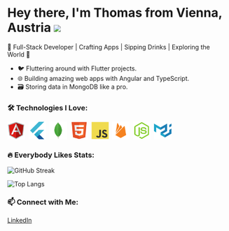 # Hey there, I'm Thomas from Vienna, Austria <img src="https://github.com/stevenrskelton/flag-icon/blob/master/svg/country-4x3/at.svg" height="20">

🚀 Full-Stack Developer | Crafting Apps | Sipping Drinks | Exploring the World 🚀

- 🐦 Fluttering around with Flutter projects.
- 🌐 Building amazing web apps with Angular and TypeScript.
- 🗃️ Storing data in MongoDB like a pro.

### 🛠️ Technologies I Love:
<div>
  <img src="https://github.com/devicons/devicon/blob/master/icons/angularjs/angularjs-original.svg" title="Flutter" alt="Angular" width="40" height="40"/>&nbsp;
  <img src="https://github.com/devicons/devicon/blob/master/icons/flutter/flutter-original.svg" title="Flutter" alt="Flutter" width="40" height="40"/>&nbsp;
  <img src="https://github.com/devicons/devicon/blob/master/icons/mongodb/mongodb-original.svg" title="Flutter" alt="Mongodb" width="40" height="40"/>&nbsp;
  <img src="https://github.com/devicons/devicon/blob/master/icons/html5/html5-original.svg" title="HTML5" alt="HTML" width="40" height="40"/>&nbsp;
  <img src="https://github.com/devicons/devicon/blob/master/icons/javascript/javascript-original.svg" title="JavaScript" alt="JavaScript" width="40" height="40"/>&nbsp;
  <img src="https://github.com/devicons/devicon/blob/master/icons/firebase/firebase-plain.svg" title="Firebase" alt="Firebase" width="40" height="40"/>&nbsp;
  <img src="https://github.com/devicons/devicon/blob/master/icons/nodejs/nodejs-original.svg" title="NodeJS" alt="NodeJS" width="40" height="40"/>&nbsp;
  <img src="https://github.com/devicons/devicon/blob/master/icons/materialui/materialui-original.svg" title="Material UI" alt="Material UI" width="40" height="40"/>&nbsp;
</div>



### :fire: Everybody Likes Stats:
![GitHub Streak](http://github-readme-streak-stats.herokuapp.com?user=Navil&theme=soft-green)
&nbsp;

![Top Langs](https://github-readme-stats.vercel.app/api/top-langs/?username=Navil&layout=compact&theme=highcontrast)


### 📫 Connect with Me:
[LinkedIn](https://www.linkedin.com/in/thomas-anderl-69b3961a3/)
